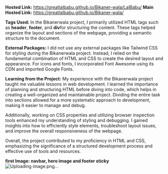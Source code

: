 **Hosted Link:** https://greatlalbabu.github.io/Bikaner-wala/LalBabu/
**Main Hosted Link:** https://greatlalbabu.github.io/Bikaner-wala/

**Tags Used:**
In the Bikanerwala project, I primarily utilized HTML tags such as **header**, **footer**, and **div**for structuring the content. These tags helped organize the layout and sections of the webpage, providing a semantic structure to the document.

**External Packages:**
I did not use any external packages like Tailwind CSS for styling during the Bikanerwala project. Instead, I relied on the fundamental combination of HTML and CSS to create the desired layout and appearance. For icons and fonts, I incorporated Font Awesome using its CDN and imported Google Fonts.

**Learning from the Project:**
My experience with the Bikanerwala project taught me valuable lessons in web development. I learned the importance of planning and structuring HTML before diving into code, which helps in creating a well-organized and maintainable project. Dividing the entire task into sections allowed for a more systematic approach to development, making it easier to manage and debug.

Additionally, working on CSS properties and utilizing browser inspection tools enhanced my understanding of styling and debugging. I gained insights into how to efficiently style elements, troubleshoot layout issues, and improve the overall responsiveness of the webpage.

Overall, the project contributed to my proficiency in HTML and CSS, emphasizing the significance of a structured development process and effective use of tools and resources.



**first Image: navbar, hero image and footer sticky**
![Uploading image.png…]()














